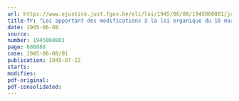 ```yaml
---
url: https://www.ejustice.just.fgov.be/eli/loi/1945/06/08/1945060801/justel
title-fr: "Loi apportant des modifications à la loi organique du 10 mars 1925 ainsi qu'a la loi du 27 novembre 1891 sur l'assistance publique"
date: 1945-06-08
source:
number: 1945060801
page: 888888
case: 1945-06-08/01
publication: 1945-07-22
starts:
modifies:
pdf-original:
pdf-consolidated:
---
```


